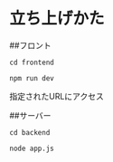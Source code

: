 # 立ち上げかた

##フロント
```
cd frontend
```
```
npm run dev
```
指定されたURLにアクセス

##サーバー
```
cd backend
```
```
node app.js
```
